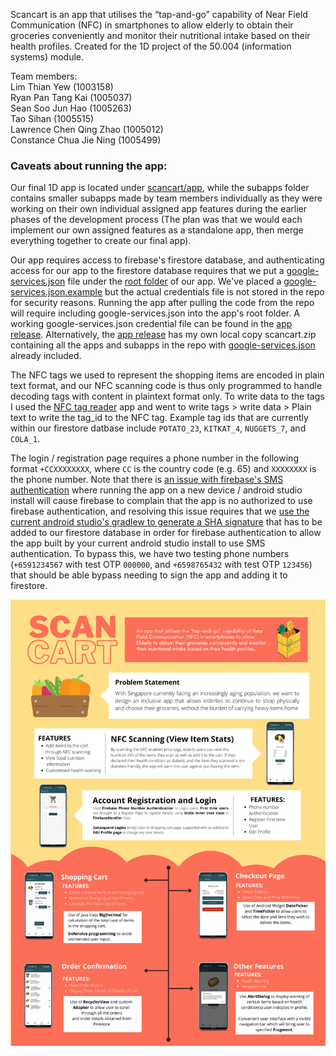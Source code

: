 Scancart is an app that utilises the “tap-and-go” capability of Near Field Communication (NFC) in smartphones to allow elderly to obtain their groceries conveniently and monitor their nutritional intake based on their health profiles. Created for the 1D project of the 50.004 (information systems) module.

Team members:  
Lim Thian Yew (1003158)  
Ryan Pan Tang Kai (1005037)  
Sean Soo Jun Hao (1005263)  
Tao Sihan (1005515)  
Lawrence Chen Qing Zhao (1005012)  
Constance Chua Jie Ning (1005499)  

### Caveats about running the app:
Our final 1D app is located under [scancart/app](https://github.com/milselarch/scancart/tree/master/scancart/app), while the subapps folder contains smaller subapps made by team members individually as they were working on their own individual assigned app features during the earlier phases of the development process (The plan was that we would each implement our own assigned features as a standalone app, then merge everything together to create our final app).  

Our app requires access to firebase's firestore database, and authenticating access for our app to the firestore database requires that we put a [google-services.json](https://github.com/milselarch/scancart/releases/download/v1.0.0/google-services.json) file under the [root folder](https://github.com/milselarch/scancart/tree/master/scancart/app) of our app. We've placed a [google-services.json.example](https://github.com/milselarch/scancart/blob/master/scancart/app/google-services.json.example) but the actual credentials file is not stored in the repo for security reasons. Running the app after pulling the code from the repo will require including google-services.json into the app's root folder. A working google-services.json credential file can be found in the [app release](https://github.com/milselarch/scancart/releases/tag/v1.0.0). Alternatively, the [app release](https://github.com/milselarch/scancart/releases/tag/v1.0.0) has my own local copy scancart.zip containing all the apps and subapps in the repo with [google-services.json](https://github.com/milselarch/scancart/releases/download/v1.0.0/google-services.json) already included.  

The NFC tags we used to represent the shopping items are encoded in plain text format, and our NFC scanning code is thus only programmed to handle decoding tags with content in plaintext format only. To write data to the tags I used the [NFC tag reader](https://play.google.com/store/apps/details?id=com.gonext.nfcreader&hl=en_SG&gl=US) app and went to write tags > write data > Plain text to write the tag_id to the NFC tag. Example tag ids that are currently within our firestore datbase include `POTATO_23`, `KITKAT_4`, `NUGGETS_7`, and `COLA_1`.  

The login / registration page requires a phone number in the following format `+CCXXXXXXXX`, where `CC` is the country code (e.g. 65) and `XXXXXXXX` is the phone number. Note that there is [an issue with firebase's SMS authentication](https://stackoverflow.com/questions/46751766/this-app-is-not-authorized-to-use-firebase-authentication-please-verify-that-the) where running the app on a new device / android studio install will cause firebase to complain that the app is no authorized to use firebase authentication, and resolving this issue requires that we [use the current android studio's gradlew to generate a SHA signature](https://stackoverflow.com/a/62362112) that has to be added to our firestore database in order for firebase authentication to allow the app built by your current android studio install to use SMS authentication. To bypass this, we have two testing phone numbers (`+6591234567` with test OTP `000000`, and `+6598765432` with test OTP `123456`) that should be able bypass needing to sign the app and adding it to firestore.

![poster](https://github.com/milselarch/scancart/blob/master/poster.png)
